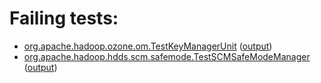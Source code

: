 # Failing tests: 

 * [org.apache.hadoop.ozone.om.TestKeyManagerUnit](/tmp/log/pr/pr-hdds-2149-mjjcq/unit/workdir/hadoop-ozone/ozone-manager/org.apache.hadoop.ozone.om.TestKeyManagerUnit.txt) ([output](/tmp/log/pr/pr-hdds-2149-mjjcq/unit/workdir/hadoop-ozone/ozone-manager/org.apache.hadoop.ozone.om.TestKeyManagerUnit-output.txt/))
 * [org.apache.hadoop.hdds.scm.safemode.TestSCMSafeModeManager](/tmp/log/pr/pr-hdds-2149-mjjcq/unit/workdir/hadoop-hdds/server-scm/org.apache.hadoop.hdds.scm.safemode.TestSCMSafeModeManager.txt) ([output](/tmp/log/pr/pr-hdds-2149-mjjcq/unit/workdir/hadoop-hdds/server-scm/org.apache.hadoop.hdds.scm.safemode.TestSCMSafeModeManager-output.txt/))
